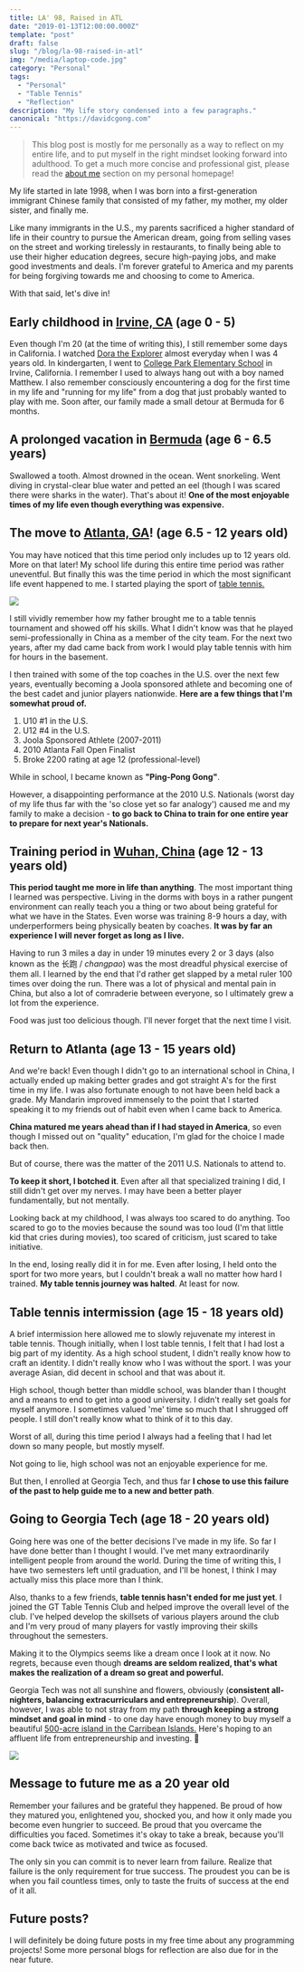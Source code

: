 ```yaml
---
title: LA' 98, Raised in ATL
date: "2019-01-13T12:00:00.000Z"
template: "post"
draft: false
slug: "/blog/la-98-raised-in-atl"
img: "/media/laptop-code.jpg"
category: "Personal"
tags:
  - "Personal"
  - "Table Tennis"
  - "Reflection"
description: "My life story condensed into a few paragraphs."
canonical: "https://davidcgong.com"
---
```


>This blog post is mostly for me personally as a way to reflect on my entire life, and to put myself in the right mindset looking forward into adulthood. To get a much more concise and professional gist, please read the [about me](../about) section on my personal homepage!

My life started in late 1998, when I was born into a first-generation immigrant Chinese family that consisted of my father, my mother, my older sister, and finally me.

Like many immigrants in the U.S., my parents sacrificed a higher standard of life in their country to pursue the American dream, going from selling vases on the street and working tirelessly in restaurants, to finally being able to use their higher education degrees, secure high-paying jobs, and make good investments and deals. I'm forever grateful to America and my parents for being forgiving towards me and choosing to come to America.

With that said, let's dive in!

## Early childhood in [Irvine, CA](https://en.wikipedia.org/wiki/Irvine,_California) (age 0 - 5)

Even though I'm 20 (at the time of writing this), I still remember some days in California. I watched [Dora the Explorer](https://en.wikipedia.org/wiki/Dora_the_Explorer) almost everyday when I was 4 years old. In kindergarten, I went to [College Park Elementary School](https://www.google.com/maps/place/College+Park+Elementary+School/@33.7059065,-117.7948362,17z/data=!3m1!4b1!4m5!3m4!1s0x80dcdc677bc10b5b:0xb29814546654fc0c!8m2!3d33.7059065!4d-117.7926475) in Irvine, California. I remember I used to always hang out with a boy named Matthew. I also remember consciously encountering a dog for the first time in my life and "running for my life" from a dog that just probably wanted to play with me. Soon after, our family made a small detour at Bermuda for 6 months.

## A prolonged vacation in [Bermuda](https://gotobermuda.com) (age 6 - 6.5 years)

Swallowed a tooth. Almost drowned in the ocean. Went snorkeling. Went diving in crystal-clear blue water and petted an eel (though I was scared there were sharks in the water). That's about it! **One of the most enjoyable times of my life even though everything was expensive.**

## The move to [Atlanta, GA](https://en.wikipedia.org/wiki/Atlanta)! (age 6.5 - 12 years old)

You may have noticed that this time period only includes up to 12 years old. More on that later! My school life during this entire time period was rather uneventful. But finally this was the time period in which the most significant life event happened to me. I started playing the sport of [table tennis.](https://en.wikipedia.org/wiki/Table_tennis)

![](/media/DavidGong.jpg)

I still vividly remember how my father brought me to a table tennis tournament and showed off his skills. What I didn't know was that he played semi-professionally in China as a member of the city team. For the next two years, after my dad came back from work I would play table tennis with him for hours in the basement.

I then trained with some of the top coaches in the U.S. over the next few years, eventually becoming a Joola sponsored athlete and becoming one of the best cadet and junior players nationwide. **Here are a few things that I'm somewhat proud of.**

1. U10 #1 in the U.S.
2. U12 #4 in the U.S.
3. Joola Sponsored Athlete (2007-2011)
4. 2010 Atlanta Fall Open Finalist
5. Broke 2200 rating at age 12 (professional-level)

While in school, I became known as **"Ping-Pong Gong"**.

However, a disappointing performance at the 2010 U.S. Nationals (worst day of my life thus far with the 'so close yet so far analogy') caused me and my family to make a decision - **to go back to China to train for one entire year to prepare for next year's Nationals.**

## Training period in [Wuhan, China](https://en.wikipedia.org/wiki/Wuhan) (age 12 - 13 years old)

**This period taught me more in life than anything**. The most important thing I learned was perspective. Living in the dorms with boys in a rather pungent environment can really teach you a thing or two about being grateful for what we have in the States. Even worse was training 8-9 hours a day, with underperformers being physically beaten by coaches. **It was by far an experience I will never forget as long as I live.**

Having to run 3 miles a day in under 19 minutes every 2 or 3 days (also known as the 长跑 / _changpao_) was the most dreadful physical exercise of them all. I learned by the end that I'd rather get slapped by a metal ruler 100 times over doing the run. There was a lot of physical and mental pain in China, but also a lot of comraderie between everyone, so I ultimately grew a lot from the experience.

Food was just too delicious though. I'll never forget that the next time I visit.

## Return to Atlanta (age 13 - 15 years old)

And we're back! Even though I didn't go to an international school in China, I actually ended up making better grades and got straight A's for the first time in my life. I was also fortunate enough to not have been held back a grade. My Mandarin improved immensely to the point that I started speaking it to my friends out of habit even when I came back to America.

**China matured me years ahead than if I had stayed in America**, so even though I missed out on "quality" education, I'm glad for the choice I made back then.

But of course, there was the matter of the 2011 U.S. Nationals to attend to.

**To keep it short, I botched it**. Even after all that specialized training I did, I still didn't get over my nerves. I may have been a better player fundamentally, but not mentally.

Looking back at my childhood, I was always too scared to do anything. Too scared to go to the movies because the sound was too loud (I'm that little kid that cries during movies), too scared of criticism, just scared to take initiative.

In the end, losing really did it in for me. Even after losing, I held onto the sport for two more years, but I couldn't break a wall no matter how hard I trained. **My table tennis journey was halted**. At least for now.

## Table tennis intermission (age 15 - 18 years old)

A brief intermission here allowed me to slowly rejuvenate my interest in table tennis. Though initially, when I lost table tennis, I felt that I had lost a big part of my identity. As a high school student, I didn't really know how to craft an identity. I didn't really know who I was without the sport. I was your average Asian, did decent in school and that was about it.

High school, though better than middle school, was blander than I thought and a means to end to get into a good university. I didn't really set goals for myself anymore. I sometimes valued 'me' time so much that I shrugged off people. I still don't really know what to think of it to this day.

Worst of all, during this time period I always had a feeling that I had let down so many people, but mostly myself.

Not going to lie, high school was not an enjoyable experience for me.

But then, I enrolled at Georgia Tech, and thus far **I chose to use this failure of the past to help guide me to a new and better path**.

## Going to Georgia Tech (age 18 - 20 years old)

Going here was one of the better decisions I've made in my life. So far I have done better than I thought I would. I've met many extraordinarily intelligent people from around the world. During the time of writing this, I have two semesters left until graduation, and I'll be honest, I think I may actually miss this place more than I think.

Also, thanks to a few friends, **table tennis hasn't ended for me just yet**. I joined the GT Table Tennis Club and helped improve the overall level of the club. I've helped develop the skillsets of various players around the club and I'm very proud of many players for vastly improving their skills throughout the semesters.

Making it to the Olympics seems like a dream once I look at it now. No regrets, because even though **dreams are seldom realized, that's what makes the realization of a dream so great and powerful.**

Georgia Tech was not all sunshine and flowers, obviously (**consistent all-nighters, balancing extracurriculars and entrepreneurship**). Overall, however, I was able to not stray from my path **through keeping a strong mindset and goal in mind** - to one day have enough money to buy myself a beautiful [500-acre island in the Carribean Islands.](https://www.privateislandsonline.com/search?view%5Bmap%5D=0&availability=sale&region=caribbean&q=&price_range=0%3A50000000&size_range=0%3A1000) Here's hoping to an affluent life from entrepreneurship and investing. 🤞

![](/media/caribbean-dream.jpg)

## Message to future me as a 20 year old

Remember your failures and be grateful they happened. Be proud of how they matured you, enlightened you, shocked you, and how it only made you become even hungrier to succeed. Be proud that you overcame the difficulties you faced. Sometimes it's okay to take a break, because you'll come back twice as motivated and twice as focused.

The only sin you can commit is to never learn from failure. Realize that failure is the only requirement for true success. The proudest you can be is when you fail countless times, only to taste the fruits of success at the end of it all.

## Future posts?

I will definitely be doing future posts in my free time about any programming projects! Some more personal blogs for reflection are also due for in the near future.